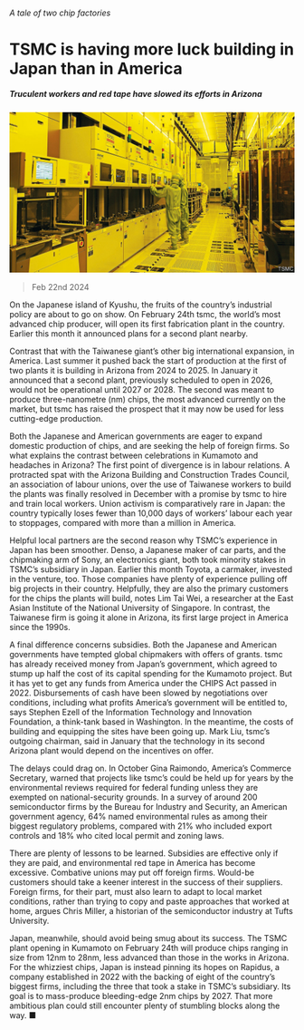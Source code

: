 ###### A tale of two chip factories

# TSMC is having more luck building in Japan than in America 

##### Truculent workers and red tape have slowed its efforts in Arizona 

![image](images/20240224_WBP003.jpg) 

> Feb 22nd 2024 

On the Japanese island of Kyushu, the fruits of the country’s industrial policy are about to go on show. On February 24th tsmc, the world’s most advanced chip producer, will open its first fabrication plant in the country. Earlier this month it announced plans for a second plant nearby.

Contrast that with the Taiwanese giant’s other big international expansion, in America. Last summer it pushed back the start of production at the first of two plants it is building in Arizona from 2024 to 2025. In January it announced that a second plant, previously scheduled to open in 2026, would not be operational until 2027 or 2028. The second was meant to produce three-nanometre (nm) chips, the most advanced currently on the market, but tsmc has raised the prospect that it may now be used for less cutting-edge production.

Both the Japanese and American governments are eager to expand domestic production of chips, and are seeking the help of foreign firms. So what explains the contrast between celebrations in Kumamoto and headaches in Arizona? The first point of divergence is in labour relations. A protracted spat with the Arizona Building and Construction Trades Council, an association of labour unions, over the use of Taiwanese workers to build the plants was finally resolved in December with a promise by tsmc to hire and train local workers. Union activism is comparatively rare in Japan: the country typically loses fewer than 10,000 days of workers’ labour each year to stoppages, compared with more than a million in America.

Helpful local partners are the second reason why TSMC’s experience in Japan has been smoother. Denso, a Japanese maker of car parts, and the chipmaking arm of Sony, an electronics giant, both took minority stakes in TSMC’s subsidiary in Japan. Earlier this month Toyota, a carmaker, invested in the venture, too. Those companies have plenty of experience pulling off big projects in their country. Helpfully, they are also the primary customers for the chips the plants will build, notes Lim Tai Wei, a researcher at the East Asian Institute of the National University of Singapore. In contrast, the Taiwanese firm is going it alone in Arizona, its first large project in America since the 1990s.

A final difference concerns subsidies. Both the Japanese and American governments have tempted global chipmakers with offers of grants. tsmc has already received money from Japan’s government, which agreed to stump up half the cost of its capital spending for the Kumamoto project. But it has yet to get any funds from America under the CHIPS Act passed in 2022. Disbursements of cash have been slowed by negotiations over conditions, including what profits America’s government will be entitled to, says Stephen Ezell of the Information Technology and Innovation Foundation, a think-tank based in Washington. In the meantime, the costs of building and equipping the sites have been going up. Mark Liu, tsmc’s outgoing chairman, said in January that the technology in its second Arizona plant would depend on the incentives on offer.

The delays could drag on. In October Gina Raimondo, America’s Commerce Secretary, warned that projects like tsmc’s could be held up for years by the environmental reviews required for federal funding unless they are exempted on national-security grounds. In a survey of around 200 semiconductor firms by the Bureau for Industry and Security, an American government agency, 64% named environmental rules as among their biggest regulatory problems, compared with 21% who included export controls and 18% who cited local permit and zoning laws.

There are plenty of lessons to be learned. Subsidies are effective only if they are paid, and environmental red tape in America has become excessive. Combative unions may put off foreign firms. Would-be customers should take a keener interest in the success of their suppliers. Foreign firms, for their part, must also learn to adapt to local market conditions, rather than trying to copy and paste approaches that worked at home, argues Chris Miller, a historian of the semiconductor industry at Tufts University.

Japan, meanwhile, should avoid being smug about its success. The TSMC plant opening in Kumamoto on February 24th will produce chips ranging in size from 12nm to 28nm, less advanced than those in the works in Arizona. For the whizziest chips, Japan is instead pinning its hopes on Rapidus, a company established in 2022 with the backing of eight of the country’s biggest firms, including the three that took a stake in TSMC’s subsidiary. Its goal is to mass-produce bleeding-edge 2nm chips by 2027. That more ambitious plan could still encounter plenty of stumbling blocks along the way. ■



